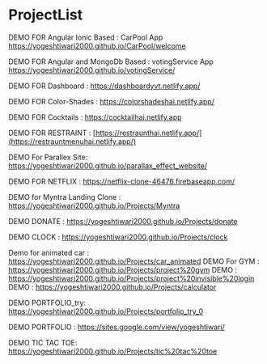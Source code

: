 # ProjectList
DEMO FOR Angular Ionic Based : CarPool App 
https://yogeshtiwari2000.github.io/CarPool/welcome

DEMO FOR Angular and MongoDb Based : votingService App
https://yogeshtiwari2000.github.io/votingService/

DEMO FOR Dashboard : 
https://dashboardyvt.netlify.app/

DEMO FOR Color-Shades : 
https://colorshadeshai.netlify.app/

DEMO FOR Cocktails : 
https://cocktailhai.netlify.app

DEMO FOR RESTRAINT :
[https://restraunthai.netlify.app/](https://restrauntmenuhai.netlify.app/)

DEMO For Parallex Site:
https://yogeshtiwari2000.github.io/parallax_effect_website/

DEMO FOR NETFLIX :
https://netflix-clone-46476.firebaseapp.com/

DEMO for Myntra Landing Clone :
https://yogeshtiwari2000.github.io/Projects/Myntra

DEMO DONATE :
https://yogeshtiwari2000.github.io/Projects/donate

DEMO CLOCK :
https://yogeshtiwari2000.github.io/Projects/clock

Demo for animated car :
https://yogeshtiwari2000.github.io/Projects/car_animated
DEMO For GYM :
https://yogeshtiwari2000.github.io/Projects/project%20gym
DEMO :
https://yogeshtiwari2000.github.io/Projects/project%20invisible%20login
DEMO :
https://yogeshtiwari2000.github.io/Projects/calculator

DEMO PORTFOLIO_try:
https://yogeshtiwari2000.github.io/Projects/portfolio_try_0

DEMO PORTFOLIO :
https://sites.google.com/view/yogeshtiwari/

DEMO TIC TAC TOE:
https://yogeshtiwari2000.github.io/Projects/tic%20tac%20toe


